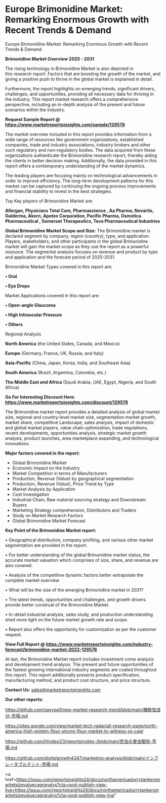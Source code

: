 # Europe Brimonidine Market: Remarking Enormous Growth with Recent Trends & Demand
Europe Brimonidine Market: Remarking Enormous Growth with Recent Trends & Demand

<Strong> Brimonidine Market Overview 2025 - 2031</strong>

The rising technology in Brimonidine Market is also depicted in this research report. Factors that are boosting the growth of the market, and giving a positive push to thrive in the global market is explained in detail.

Furthermore, the report highlights on emerging trends, significant drivers, challenges, and opportunities, providing all necessary data for thriving in the industry. This report market research offers a comprehensive perspective, including an in-depth analysis of the present and future scenarios within the industry.

<strong>Request Sample Report @ <a href=https://www.marketreportsinsights.com/sample/129578>https://www.marketreportsinsights.com/sample/129578</a></strong>

The market overview included in this report provides information from a wide range of resources like government organizations, established companies, trade and industry associations, industry brokers and other such regulatory and non-regulatory bodies. The data acquired from these organizations authenticate the Brimonidine research report, thereby aiding the clients in better decision making. Additionally, the data provided in this report offers a contemporary understanding of the market dynamics.

The leading players are focusing mainly on technological advancements in order to improve efficiency. The long-term development patterns for this market can be captured by continuing the ongoing process improvements and financial stability to invest in the best strategies.

Top Key players of Brimonidine Market are:

<strong>Allergan, Physicians Total Care, Pharmascience , Aa Pharma, Novartis, Galderma, Akorn, Apotex Corporation, Pacific Pharma, Osmotica Pharmaceutical , Somerset Therapeutics, Teva Pharmaceutical Industries</strong>

<strong><b>Global Brimonidine Market Scope and Size:</b></strong>
The Brimonidine market is declared segment by company, region (country), type, and application. Players, stakeholders, and other participants in the global Brimonidine market will gain the market scope as they use the report as a powerful resource. The segmental analysis focuses on revenue and product by type and application and the forecast period of 2025-2031.

Brimonidine Market Types covered in this report are:

<strong>• Oral

• Eye Drops</strong>

Market Applications covered in this report are:

<strong>• Open-angle Glaucoma

• High Intraocular Pressure

• Others</strong> 

Regional Analysis

<strong>North America</strong> (the United States, Canada, and Mexico)

<strong>Europe</strong> (Germany, France, UK, Russia, and Italy)

<strong>Asia-Pacific</strong> (China, Japan, Korea, India, and Southeast Asia)

<strong>South America</strong> (Brazil, Argentina, Colombia, etc.)

<strong>The Middle East and Africa</strong> (Saudi Arabia, UAE, Egypt, Nigeria, and South Africa)

<strong>Go For Interesting Discount Here: <a href=https://www.marketreportsinsights.com/discount/129578>https://www.marketreportsinsights.com/discount/129578</a></strong>

The Brimonidine market report provides a detailed analysis of global market size, regional and country-level market size, segmentation market growth, market share, competitive Landscape, sales analysis, impact of domestic and global market players, value chain optimization, trade regulations, recent developments, opportunities analysis, strategic market growth analysis, product launches, area marketplace expanding, and technological innovations.

<strong><b>Major factors covered in the report:</b></strong>
<ul>
  <li>Global Brimonidine Market </li>
  <li>Economic Impact on the Industry</li>
  <li>Market Competition in terms of Manufacturers</li>
  <li>Production, Revenue (Value) by geographical segmentation</li>
  <li>Production, Revenue (Value), Price Trend by Type</li>
  <li>Market Analysis by Application</li>
  <li>Cost Investigation</li>
  <li>Industrial Chain, Raw material sourcing strategy and Downstream Buyers</li>
  <li>Marketing Strategy comprehension, Distributors and Traders</li>
  <li>Study on Market Research Factors</li>
  <li>Global Brimonidine Market Forecast</li>
</ul>

<strong><b>Key Point of the Brimonidine Market report:</b></strong>

• Geographical distribution, company profiling, and various other market segmentation are provided in the report.

• For better understanding of the global Brimonidine market status, the accurate market valuation which comprises of size, share, and revenue are also covered.

• Analysis of the competitive dynamic factors better extrapolate the complete market overview

• What will be the size of the emerging Brimonidine market in 2031?

• The latest trends, opportunities and challenges, and growth drivers provide better construal of the Brimonidine Market.

• In-detail industrial analysis, sales study, and production understanding shed more light on the future market growth rate and scope.

• Report also offers the opportunity for customization as per the customer request.

<strong><b>View Full Report @ <a href=https://www.marketreportsinsights.com/industry-forecast/brimonidine-market-2022-129578>https://www.marketreportsinsights.com/industry-forecast/brimonidine-market-2022-129578</a></b></strong>


At last, the Brimonidine Market report includes investment come analysis and development trend analysis. The present and future opportunities of the fastest growing international industry segments are coated throughout this report. This report additionally presents product specification, manufacturing method, and product cost structure, and price structure.

<strong>Contact Us:</strong>
sales@marketreportsinsights.com

<strong>Our other reports:</strong>

<a href=https://github.com/sayysaif/new-market-research-trend/blob/main/機能性成分-市場.md>https://github.com/sayysaif/new-market-research-trend/blob/main/機能性成分-市場.md</a>

<a href=https://sites.google.com/view/market-tech-radar/all-research-page/north-america-high-protein-flour-strong-flour-market-to-witness-xx-cagr>https://sites.google.com/view/market-tech-radar/all-research-page/north-america-high-protein-flour-strong-flour-market-to-witness-xx-cagr</a>

<a href=https://github.com/Hindavi23/reportsinsites-/blob/main/昆虫の害虫駆除-市場.md>https://github.com/Hindavi23/reportsinsites-/blob/main/昆虫の害虫駆除-市場.md</a>

<a href=https://github.com/digitalgrowth4347/marketing-analysis/blob/main/インフレータブルテント-市場.md>https://github.com/digitalgrowth4347/marketing-analysis/blob/main/インフレータブルテント-市場.md</a>

<a href=https://issuu.com/reportsinsights24/docs/northamericaslurrytankersmarketsizevaluecagranalys?cta=post-publish-view-live>https://issuu.com/reportsinsights24/docs/northamericaslurrytankersmarketsizevaluecagranalys?cta=post-publish-view-live</a>"

